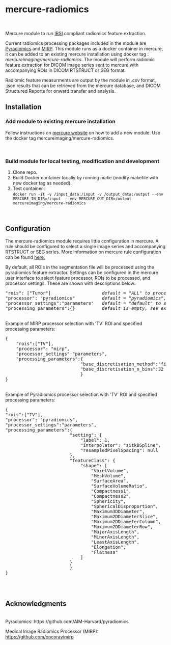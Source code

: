 # **mercure-radiomics**
<br>

Mercure module to run [IBSI](https://theibsi.github.io/) compliant radiomics feature extraction.

Current radiomics processing packages included in the module are [Pyradiomics](https://github.com/AIM-Harvard/pyradiomics) and [MIRP](https://github.com/oncoray/mirp). This module runs as a docker container in mercure, it can be added to an existing mercure installation using docker tag : *mercureimaging/mercure-radiomics*. The module will perform radiomic feature extraction for DICOM image series sent to mercure with accompanying ROIs in DICOM RTSTRUCT or SEG format.

Radiomic feature measurments are output by the module in .csv format, .json results that can be retrieved from the mercure database, and DICOM Structured Reports for onward transfer and analysis.
<br>

## **Installation**

### Add module to existing mercure installation
Follow instructions on [mercure website](https://mercure-imaging.org) on how to add a new module. Use the docker tag mercureimaging/mercure-radiomics.

<br>

### Build module for local testing, modification and development
1. Clone repo.
2. Build Docker container locally by running make (modify makefile with new docker tag as needed).
3. Test container :\
`docker run -it -v /input_data:/input -v /output_data:/output --env MERCURE_IN_DIR=/input  --env MERCURE_OUT_DIR=/output mercureimaging/mercure-radiomics`

<br>

## **Configuration**

The mercure-radiomics module requires little configuration in mercure. A rule should be configured to select a single image series and accompanying RTSTRUCT or SEG series. More information on mercure rule configuration can be found [here.](https://mercure-imaging.org/docs/usage.html)

By default, all ROIs in the segmentation file will be processed using the pyradiomics feature extractor. Settings can be configured in the mercure user interface to select feature processor, ROIs to be processed, and processor settings. These are shown with descriptions below: 
<pre>
"rois": ["Tumor"]                   <i>default = "ALL" to process all ROIs found.</i>
"processor": "pyradiomics"          <i>default = "pyradiomics", can also be set to "mirp".</i>
"processor_settings":"parameters"   <i>default = "default" to set to default processor settings, if 'parameters' selected 'processing_parameters' can be provided.</i>
"processing_parameters":{}          <i>default is empty, see examples below to set processor parameters.</i>
</pre>
<br>
Example of MIRP processor selection with 'TV' ROI and specified processing parameters:
<pre>
{
    "rois":["TV"],
    "processor": "mirp",
    "processor_settings":"parameters",
    "processing_parameters":{
                            "base_discretisation_method":"fixed_bin_number",
                            "base_discretisation_n_bins":32
                            }
}
</pre>
<br>
Example of Pyradiomics processor selection with 'TV' ROI and specified processing parameters:
<pre>
{
"rois":["TV"],
"processor": "pyradiomics",
"processor_settings":"parameters",
"processing_parameters":{
                        "setting": {
                            "label": 1,
                            "interpolator": "sitkBSpline",
                            "resampledPixelSpacing": null
                        },
                        "featureClass": {
                            "shape": [
                                "VoxelVolume",
                                "MeshVolume",
                                "SurfaceArea",
                                "SurfaceVolumeRatio",
                                "Compactness1",
                                "Compactness2",
                                "Sphericity",
                                "SphericalDisproportion",
                                "Maximum3DDiameter",
                                "Maximum2DDiameterSlice",
                                "Maximum2DDiameterColumn",
                                "Maximum2DDiameterRow",
                                "MajorAxisLength",
                                "MinorAxisLength",
                                "LeastAxisLength",
                                "Elongation",
                                "Flatness"
                            ]
                        }
                        }
}
</pre>
<br>
<br>

## **Acknowledgments**

<br>
Pyradiomics: https://github.com/AIM-Harvard/pyradiomics

Medical Image Radiomics Processor (MIRP): https://github.com/oncoray/mirp

<br>



